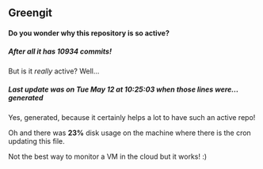 ## Greengit

#### Do you wonder why this repository is so active?

##### After all it has 10934 commits!

But is it *really* active? Well...

##### Last update was on Tue May 12 at 10:25:03 when those lines were... generated

Yes, generated, because it certainly helps a lot to have such an active repo!

Oh and there was **23%** disk usage on the machine
where there is the cron updating this file.

Not the best way to monitor a VM in the cloud but it works! :)
